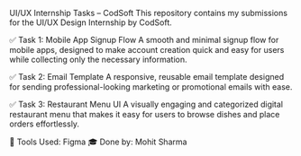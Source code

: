 UI/UX Internship Tasks – CodSoft
This repository contains my submissions for the UI/UX Design Internship by CodSoft.

✅ Task 1: Mobile App Signup Flow
A smooth and minimal signup flow for mobile apps, designed to make account creation quick and easy for users while collecting only the necessary information.

✅ Task 2: Email Template
A responsive, reusable email template designed for sending professional-looking marketing or promotional emails with ease.

✅ Task 3: Restaurant Menu UI
A visually engaging and categorized digital restaurant menu that makes it easy for users to browse dishes and place orders effortlessly.

🧠 Tools Used: Figma
🎓 Done by: Mohit Sharma

